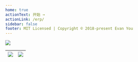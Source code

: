 ```yaml
---
home: true
actionText: 开始 →
actionLink: /erp/
sidebar: false
footer: MIT Licensed | Copyright © 2018-present Evan You
---
```


![](https://visitor-badge.glitch.me/badge?page_id=u65b96.angelo)

| <img src="https://github-readme-stats.vercel.app/api?username=u65b96&show_icons=true&hide_border=true"/> | <img src="https://github-readme-stats.vercel.app/api/top-langs/?username=u65b96&layout=compact&hide_border=true"/> |
|--|--|



